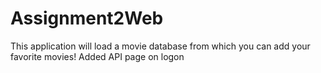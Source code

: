 # Assignment2Web

This application will load a movie database from which you can add your favorite movies!
Added API page on logon

